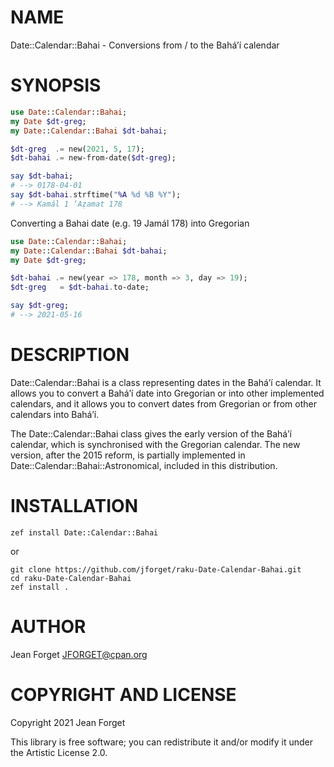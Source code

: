NAME
====

Date::Calendar::Bahai - Conversions from / to the Baháʼí calendar

SYNOPSIS
========

```raku
use Date::Calendar::Bahai;
my Date $dt-greg;
my Date::Calendar::Bahai $dt-bahai;

$dt-greg  .= new(2021, 5, 17);
$dt-bahai .= new-from-date($dt-greg);

say $dt-bahai;
# --> 0178-04-01
say $dt-bahai.strftime("%A %d %B %Y");
# --> Kamál 1 ‘Aẓamat 178
```

Converting a Bahai date (e.g. 19 Jamál 178) into Gregorian

```raku
use Date::Calendar::Bahai;
my Date::Calendar::Bahai $dt-bahai;
my Date $dt-greg;

$dt-bahai .= new(year => 178, month => 3, day => 19);
$dt-greg   = $dt-bahai.to-date;

say $dt-greg;
# --> 2021-05-16
```

DESCRIPTION
===========

Date::Calendar::Bahai  is a  class  representing dates  in the  Baháʼí
calendar. It  allows you to  convert a  Baháʼí date into  Gregorian or
into other implemented  calendars, and it allows you  to convert dates
from Gregorian or from other calendars into Baháʼí.

The Date::Calendar::Bahai class gives the  early version of the Baháʼí
calendar, which is  synchronised with the Gregorian  calendar. The new
version,  after   the  2015   reform,  is  partially   implemented  in
Date::Calendar::Bahai::Astronomical, included in this distribution.

INSTALLATION
============

```shell
zef install Date::Calendar::Bahai
```

or

```shell
git clone https://github.com/jforget/raku-Date-Calendar-Bahai.git
cd raku-Date-Calendar-Bahai
zef install .
```

AUTHOR
======

Jean Forget <JFORGET@cpan.org>

COPYRIGHT AND LICENSE
=====================

Copyright 2021 Jean Forget

This library is free software; you can redistribute it and/or modify it under the Artistic License 2.0.


